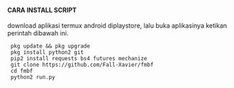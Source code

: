 #### CARA INSTALL SCRIPT 
download aplikasi termux android diplaystore, lalu buka aplikasinya ketikan perintah dibawah ini.
```
 pkg update && pkg upgrade
 pkg install python2 git
 pip2 install requests bs4 futures mechanize
 git clone https://github.com/Fall-Xavier/fmbf
 cd fmbf
 python2 run.py
```
